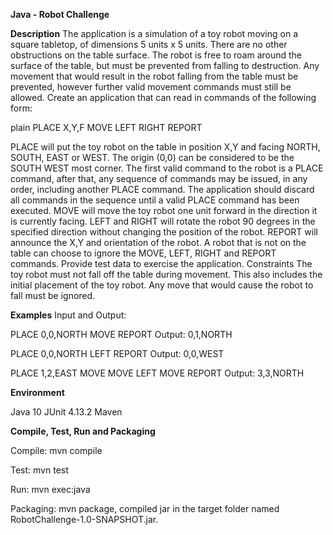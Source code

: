 **Java - Robot Challenge**

**Description**
The application is a simulation of a toy robot moving on a square tabletop, of dimensions 5 units x 5 units.
There are no other obstructions on the table surface.
The robot is free to roam around the surface of the table, but must be prevented from falling to destruction. Any movement that would result in the robot falling from the table must be prevented, however further valid movement commands must still be allowed.
Create an application that can read in commands of the following form:

plain PLACE X,Y,F MOVE LEFT RIGHT REPORT

PLACE will put the toy robot on the table in position X,Y and facing NORTH, SOUTH, EAST or WEST.
The origin (0,0) can be considered to be the SOUTH WEST most corner.
The first valid command to the robot is a PLACE command, after that, any sequence of commands may be issued, in any order, including another PLACE command. The application should discard all commands in the sequence until a valid PLACE command has been executed.
MOVE will move the toy robot one unit forward in the direction it is currently facing.
LEFT and RIGHT will rotate the robot 90 degrees in the specified direction without changing the position of the robot.
REPORT will announce the X,Y and orientation of the robot.
A robot that is not on the table can choose to ignore the MOVE, LEFT, RIGHT and REPORT commands.
Provide test data to exercise the application.
Constraints
The toy robot must not fall off the table during movement. This also includes the initial placement of the toy robot. Any move that would cause the robot to fall must be ignored.

**Examples**
Input and Output:

PLACE 0,0,NORTH MOVE REPORT Output: 0,1,NORTH

PLACE 0,0,NORTH LEFT REPORT Output: 0,0,WEST

PLACE 1,2,EAST MOVE MOVE LEFT MOVE REPORT Output: 3,3,NORTH

**Environment**

Java 10
JUnit 4.13.2
Maven

**Compile, Test, Run and Packaging**

Compile: mvn compile

Test: mvn test

Run: mvn exec:java

Packaging: mvn package, compiled jar in the target folder named RobotChallenge-1.0-SNAPSHOT.jar.
